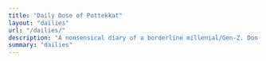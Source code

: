 ```yaml
---
title: "Daily Dose of Pottekkat"
layout: "dailies"
url: "/dailies/"
description: "A nonsensical diary of a borderline millenial/Gen-Z. Don't read this."
summary: "dailies"
---
```

